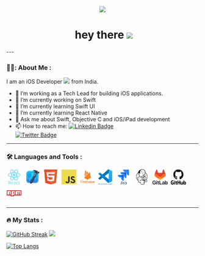 
<div id="header" align="center">
  <img src="https://media.giphy.com/media/M9gbBd9nbDrOTu1Mqx/giphy.gif" width="100"/>
</div>

<h1 align="center">
  <img src="https://komarev.com/ghpvc/?username=gurjnderSingh&style=flat-square&color=blue" alt=""/>
  hey there
  <img src="https://media.giphy.com/media/hvRJCLFzcasrR4ia7z/giphy.gif" width="30px"/>
</h1>
<!-- <div align="center">
  <img src="https://media.giphy.com/media/bAQH7WXKqtIBrPs7sR/giphy.gif" width="600" height="300"/>
</div> -->
---

### 👨‍💻: About Me :

 I am an iOS Developer <img src="https://media.giphy.com/media/WUlplcMpOCEmTGBtBW/giphy.gif" height="30"> from India.

- :telescope: I’m working as a Tech Lead for building iOS applications.
- 🔭 I’m currently working on Swift
- 🌱 I’m currently learning Swift UI
- 🌱 I’m currently learning React Native
- 💬 Ask me about Swift, Objective C and iOS/iPad development
- :mailbox: How to reach me: [![Linkedin Badge](https://img.shields.io/badge/-GurjinderSingh-blue?style=flat&logo=Linkedin&logoColor=white)](https://www.linkedin.com/in/gurjinder-singh-094424251) <div id="badges">
  <a href="https://twitter.com/Gurjinderssingh">
    <img src="https://img.shields.io/badge/Twitter-blue?style=for-the-badge&logo=twitter&logoColor=white" alt="Twitter Badge"/>
  </a>
</div>

---

### :hammer_and_wrench: Languages and Tools :
<div>

  <img src="https://github.com/devicons/devicon/blob/master/icons/react/react-original-wordmark.svg" title="React" alt="React" width="40" height="40"/>&nbsp;
  <img src="https://github.com/devicons/devicon/blob/master/icons/xcode/xcode-original.svg" title="Spring" alt="Xcode" width="40" height="40"/>&nbsp;
  <img src="https://github.com/devicons/devicon/blob/master/icons/html5/html5-original.svg" title="HTML5" alt="HTML" width="40" height="40"/>&nbsp;
  <img src="https://github.com/devicons/devicon/blob/master/icons/javascript/javascript-original.svg" title="JavaScript" alt="JavaScript" width="40" height="40"/>&nbsp;
  <img src="https://github.com/devicons/devicon/blob/master/icons/firebase/firebase-plain-wordmark.svg" title="Firebase" alt="Firebase" width="40" height="40"/>&nbsp;
      <img src="https://github.com/devicons/devicon/blob/master/icons/vscode/vscode-original-wordmark.svg" title="Spring" alt="Xcode" width="40" height="40"/>&nbsp;
    <img src="https://github.com/devicons/devicon/blob/master/icons/jira/jira-original-wordmark.svg" title="Spring" alt="Xcode" width="40" height="40"/>&nbsp;
    <img src="https://github.com/devicons/devicon/blob/master/icons/jenkins/jenkins-line.svg" title="Spring" alt="Xcode" width="40" height="40"/>&nbsp;
    <img src="https://github.com/devicons/devicon/blob/master/icons/gitlab/gitlab-original-wordmark.svg" title="Spring" alt="Xcode" width="40" height="40"/>&nbsp;
    <img src="https://github.com/devicons/devicon/blob/master/icons/github/github-original-wordmark.svg" title="Spring" alt="Xcode" width="40" height="40"/>&nbsp;
      <img src="https://github.com/devicons/devicon/blob/master/icons/npm/npm-original-wordmark.svg" title="Spring" alt="Xcode" width="40" height="40"/>&nbsp;
</div>

---
### :fire: My Stats :
[![GitHub Streak](http://github-readme-streak-stats.herokuapp.com?user=gurjnderSingh&theme=radical&date_format=M%20j%5B%2C%20Y%5D&mode=weekly)](https://git.io/streak-stats)   <img src="https://github-readme-stats.vercel.app/api?username=gurjnderSingh&show_icons=true&theme=dark">

[![Top Langs](https://github-readme-stats.vercel.app/api/top-langs/?username=gurjnderSingh&layout=compact&theme=vision-friendly-dark)](https://github.com/gurjnderSingh/github-readme-stats)




